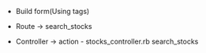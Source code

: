 - Build form(Using tags)

- Route -> search_stocks

- Controller -> action - stocks_controller.rb search_stocks
